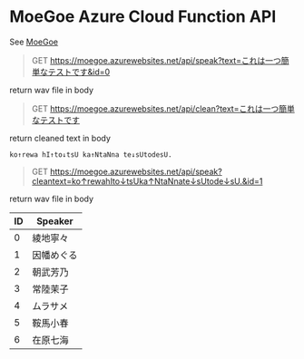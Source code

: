 # MoeGoe Azure Cloud Function API
See [MoeGoe](https://github.com/CjangCjengh/MoeGoe)

> GET https://moegoe.azurewebsites.net/api/speak?text=これは一つ簡単なテストです&id=0

return wav file in body

> GET https://moegoe.azurewebsites.net/api/clean?text=これは一つ簡単なテストです

return cleaned text in body

```
ko↑rewa hI↑to↓tsU ka↑NtaNna te↓sUtodesU.
```

> GET https://moegoe.azurewebsites.net/api/speak?cleantext=ko↑rewahIto↓tsUka↑NtaNnate↓sUtode↓sU.&id=1

return wav file in body

|  ID   | Speaker  |
|  ----  | ----  |
| 0 | 綾地寧々 |
| 1 | 因幡めぐる |
| 2 | 朝武芳乃 |
| 3 | 常陸茉子 |
| 4 | ムラサメ |
| 5 | 鞍馬小春 |
| 6 | 在原七海 |
